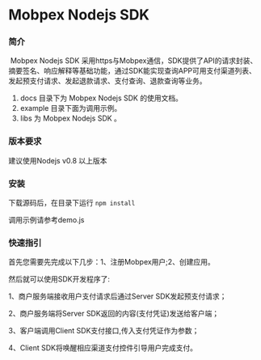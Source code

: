 
# Mobpex Nodejs SDK

### 简介

​        Mobpex Nodejs SDK 采用https与Mobpex通信，SDK提供了API的请求封装、摘要签名、响应解释等基础功能，通过SDK能实现查询APP可用支付渠道列表、发起预支付请求、发起退款请求、支付查询、退款查询等业务。

1. docs 目录下为 Mobpex Nodejs SDK 的使用文档。
2. example 目录下面为调用示例。
3. libs 为 Mobpex Nodejs SDK 。

### 版本要求

建议使用Nodejs v0.8 以上版本

### 安装

下载源码后，在目录下运行 `npm install`

调用示例请参考demo.js




### 快速指引

首先您需要先完成以下几步：1、注册Mobpex用户;2、创建应用。

然后就可以使用SDK开发程序了:

1、商户服务端接收用户支付请求后通过Server SDK发起预支付请求；

2、商户服务端将Server SDK返回的内容(支付凭证)发送给客户端；

3、客户端调用Client SDK支付接口,传入支付凭证作为参数；

4、Client SDK将唤醒相应渠道支付控件引导用户完成支付。